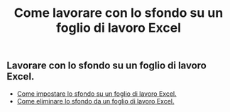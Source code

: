 ﻿---
title: Come lavorare con lo sfondo su un foglio di lavoro Excel
second_title: Aspose.Cells Cloud Documen
linktitle: Contesto
type: docs
url: /it/worksheets/background/
keywords: How to work with background on an Excel worksheet
description: Aspose.Cells Cloud REST API supporta l'utilizzo in background su un foglio di lavoro Excel. L'SDK supporta diversi linguaggi di sviluppo, tra cui Android, C#, Go, Java, NodeJS, Perl, PHP, Python, Ruby e Swift.
weight: 20
kwords: Excel, Office Cloud, REST API, Foglio di calcolo, PDF, CSV, Json, Markdown, Come lavorare con lo sfondo su un foglio di lavoro Excel
---
## Lavorare con lo sfondo su un foglio di lavoro Excel.

- [Come impostare lo sfondo su un foglio di lavoro Excel.](/cells/it/worksheets/background/add/) 
- [Come eliminare lo sfondo da un foglio di lavoro Excel.](/cells/it/worksheets/background/delete/) 


